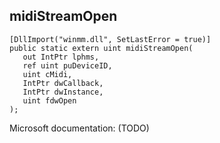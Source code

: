 ## midiStreamOpen

```
[DllImport("winmm.dll", SetLastError = true)]
public static extern uint midiStreamOpen(
   out IntPtr lphms,
   ref uint puDeviceID,
   uint cMidi,
   IntPtr dwCallback,
   IntPtr dwInstance,
   uint fdwOpen
);
```

Microsoft documentation: (TODO)
